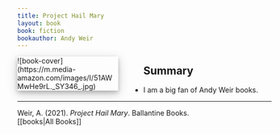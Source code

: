 ```yaml
---
title: Project Hail Mary
layout: book
book: fiction
bookauthor: Andy Weir
---
```

<div style="float:left;
margin:0 50px 10px 0;
width:50%;
height:auto;
max-width:200px;
box-shadow: 0 4px 8px 0 rgba(0, 0, 0, 0.2), 0 6px 20px 0 rgba(0, 0, 0, 0.19)" markdown="1">
![book-cover](https://m.media-amazon.com/images/I/51AWMwHe9rL._SY346_.jpg)
</div>

## Summary
- I am a big fan of Andy Weir books.

---
Weir, A. (2021). *Project Hail Mary*. Ballantine Books.
<br>[[books|All Books]]
